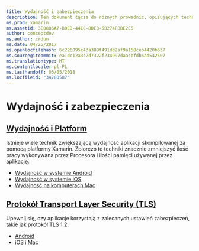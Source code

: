 ```yaml
---
title: Wydajność i zabezpieczenia
description: Ten dokument łącza do różnych prowadnic, opisujących techniki zwiększania wydajności aplikacji platformy Xamarin.iOS, Xamarin.Android i Xamarin.Mac.
ms.prod: xamarin
ms.assetid: 3E0886A7-B0ED-44CC-8DE3-5B274FBBE2E5
author: conceptdev
ms.author: crdun
ms.date: 04/25/2017
ms.openlocfilehash: 6c226095c43a389f491dd2af9a158ceb4420b637
ms.sourcegitcommit: ea1dc12a3c2d7322f234997daacbfdb6ad542507
ms.translationtype: MT
ms.contentlocale: pl-PL
ms.lasthandoff: 06/05/2018
ms.locfileid: "34780587"
---
```

# <a name="performance-and-security"></a>Wydajność i zabezpieczenia

## <a name="cross-platform-performancememory-perf-best-practicesmd"></a>[Wydajność i Platform](memory-perf-best-practices.md)

Istnieje wiele technik zwiększającą wydajność aplikacji skompilowanej za pomocą platformy Xamarin. Zbiorczo te techniki znacznie zmniejszyć ilość pracy wykonywana przez Procesora i ilości pamięci używanej przez aplikację.

- [Wydajność w systemie Android](~/android/deploy-test/performance.md?context=xamarin/cross-platform)
- [Wydajność w systemie iOS](~/ios/deploy-test/performance.md?context=xamarin/cross-platform)
- [Wydajność na komputerach Mac](~/mac/deploy-test/performance.md?context=xamarin/cross-platform)

## <a name="transport-layer-security-tlscross-platformapp-fundamentalstransport-layer-securitymd"></a>[Protokół Transport Layer Security (TLS)](~/cross-platform/app-fundamentals/transport-layer-security.md)

Upewnij się, czy aplikacje korzystają z zalecanych ustawień zabezpieczeń, takie jak protokół TLS 1.2.

- [Android](~/android/app-fundamentals/http-stack.md?context=xamarin/cross-platform)
- [iOS i Mac](~/cross-platform/macios/http-stack.md?context=xamarin/cross-platform)
